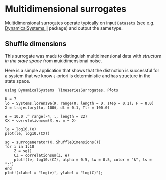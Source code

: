 # Multidimensional surrogates
Multidimensional surrogates operate typically on input `Datasets` (see e.g. [DynamicalSystems.jl](https://juliadynamics.github.io/DynamicalSystems.jl/dev/embedding/dataset/) package) and output the same type.

## Shuffle dimensions
This surrogate was made to distinguish multidimensional data with *structure in the state space* from multidimensional noise.

Here is a simple application that shows that the distinction is successful for a system that we know a-priori is deterministic and has structure in the state space.

```@example multidim
using DynamicalSystems, TimeseriesSurrogates, Plots

D = 7
lo = Systems.lorenz96(D, range(0; length = D, step = 0.1); F = 8.0)
X = trajectory(lo, 1000, dt = 0.1, Ttr = 100.0)

e = 10.0 .^ range(-4, 1, length = 22)
CX = correlationsum(X, e; w = 5)

le = log10.(e)
plot(le, log10.(CX))

sg = surrogenerator(X, ShuffleDimensions())
for i in 1:10
    Z = sg()
    CZ = correlationsum(Z, e)
    plot!(le, log10.(CZ), alpha = 0.5, lw = 0.5, color = "k", ls = ":")
end
plot!(xlabel = "log(e)", ylabel = "log(C)");
```
